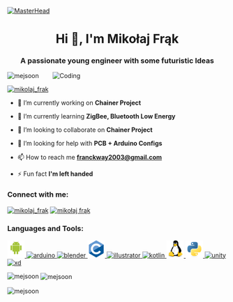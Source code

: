 [![MasterHead](https://files.realpython.com/media/Arduino-With-Python-How-to-Get-Started_Watermarked.67d3c045231b.jpg)](https://rishavchanda.io)
<h1 align="center">Hi 👋, I'm Mikołaj Frąk</h1>
<h3 align="center">A passionate young engineer with some futuristic Ideas</h3>
<img align="right" alt="Coding" width="400" src="https://guillaumekurkdjian.com/wp-content/uploads/2015/04/minitel_800.gif")

<p align="left"> <img src="https://komarev.com/ghpvc/?username=mejsoon&label=Profile%20views&color=0e75b6&style=plastic" alt="mejsoon" /> </p>

<p align="left"> <a href="https://twitter.com/mikolaj_frak" target="blank"><img src="https://img.shields.io/twitter/follow/mikolaj_frak?logo=twitter&style=for-the-badge" alt="mikolaj_frak" /></a> </p>

- 🔭 I’m currently working on **Chainer Project**

- 🌱 I’m currently learning **ZigBee, Bluetooth Low Energy**

- 👯 I’m looking to collaborate on **Chainer Project**

- 🤝 I’m looking for help with **PCB + Arduino Configs**

- 📫 How to reach me **franckway2003@gmail.com**

- ⚡ Fun fact **I'm left handed**

<h3 align="left">Connect with me:</h3>
<p align="left">
<a href="https://twitter.com/mikolaj_frak" target="blank"><img align="center" src="https://raw.githubusercontent.com/rahuldkjain/github-profile-readme-generator/master/src/images/icons/Social/twitter.svg" alt="mikolaj_frak" height="30" width="40" /></a>
<a href="https://fb.com/mikołaj frąk" target="blank"><img align="center" src="https://raw.githubusercontent.com/rahuldkjain/github-profile-readme-generator/master/src/images/icons/Social/facebook.svg" alt="mikołaj frąk" height="30" width="40" /></a>
</p>

<h3 align="left">Languages and Tools:</h3>
<p align="left"> <a href="https://developer.android.com" target="_blank" rel="noreferrer"> <img src="https://raw.githubusercontent.com/devicons/devicon/master/icons/android/android-original-wordmark.svg" alt="android" width="40" height="40"/> </a> <a href="https://www.arduino.cc/" target="_blank" rel="noreferrer"> <img src="https://cdn.worldvectorlogo.com/logos/arduino-1.svg" alt="arduino" width="40" height="40"/> </a> <a href="https://www.blender.org/" target="_blank" rel="noreferrer"> <img src="https://download.blender.org/branding/community/blender_community_badge_white.svg" alt="blender" width="40" height="40"/> </a> <a href="https://www.cprogramming.com/" target="_blank" rel="noreferrer"> <img src="https://raw.githubusercontent.com/devicons/devicon/master/icons/c/c-original.svg" alt="c" width="40" height="40"/> </a> <a href="https://www.adobe.com/in/products/illustrator.html" target="_blank" rel="noreferrer"> <img src="https://www.vectorlogo.zone/logos/adobe_illustrator/adobe_illustrator-icon.svg" alt="illustrator" width="40" height="40"/> </a> <a href="https://kotlinlang.org" target="_blank" rel="noreferrer"> <img src="https://www.vectorlogo.zone/logos/kotlinlang/kotlinlang-icon.svg" alt="kotlin" width="40" height="40"/> </a> <a href="https://www.linux.org/" target="_blank" rel="noreferrer"> <img src="https://raw.githubusercontent.com/devicons/devicon/master/icons/linux/linux-original.svg" alt="linux" width="40" height="40"/> </a> <a href="https://www.python.org" target="_blank" rel="noreferrer"> <img src="https://raw.githubusercontent.com/devicons/devicon/master/icons/python/python-original.svg" alt="python" width="40" height="40"/> </a> <a href="https://unity.com/" target="_blank" rel="noreferrer"> <img src="https://www.vectorlogo.zone/logos/unity3d/unity3d-icon.svg" alt="unity" width="40" height="40"/> </a> <a href="https://www.adobe.com/products/xd.html" target="_blank" rel="noreferrer"> <img src="https://cdn.worldvectorlogo.com/logos/adobe-xd.svg" alt="xd" width="40" height="40"/> </a> </p>

<p><img align="left" src="https://github-readme-stats.vercel.app/api/top-langs?username=mejsoon&show_icons=true&locale=en&layout=compact" alt="mejsoon" /></p>

<p>&nbsp;<img align="center" src="https://github-readme-stats.vercel.app/api?username=mejsoon&show_icons=true&locale=en" alt="mejsoon" /></p>

<p><img align="center" src="https://github-readme-streak-stats.herokuapp.com/?user=mejsoon&" alt="mejsoon" /></p>

